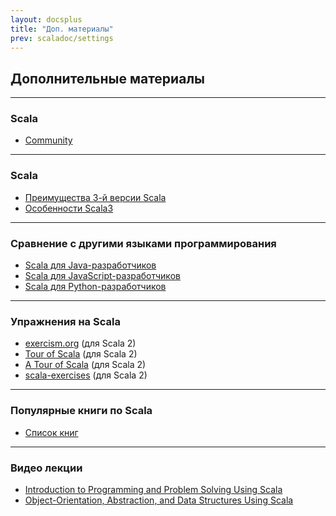 ```yaml
---
layout: docsplus
title: "Доп. материалы"
prev: scaladoc/settings
---
```


## Дополнительные материалы

--- 

### Scala
- [Community](https://scala-lang.org/community/)

--- 

### Scala
- [Преимущества 3-й версии Scala](https://docs.scala-lang.org/scala3/book/why-scala-3.html)
- [Особенности Scala3](https://docs.scala-lang.org/scala3/book/scala-features.html)

---

### Сравнение с другими языками программирования
- [Scala для Java-разработчиков](https://docs.scala-lang.org/scala3/book/scala-for-java-devs.html)
- [Scala для JavaScript-разработчиков](https://docs.scala-lang.org/scala3/book/scala-for-javascript-devs.html)
- [Scala для Python-разработчиков](https://docs.scala-lang.org/scala3/book/scala-for-python-devs.html)

---

### Упражнения на Scala
- [exercism.org](https://exercism.org/tracks/scala) (для Scala 2)
- [Tour of Scala](https://tourofscala.com/) (для Scala 2)
- [A Tour of Scala](http://scalatutorials.com/tour/) (для Scala 2)
- [scala-exercises](https://www.scala-exercises.org/) (для Scala 2)

--- 

### Популярные книги по Scala
- [Список книг](https://docs.scala-lang.org/books.html)

---

### Видео лекции
- [Introduction to Programming and Problem Solving Using Scala](https://www.youtube.com/playlist?list=PLLMXbkbDbVt9MIJ9DV4ps-_trOzWtphYO)
- [Object-Orientation, Abstraction, and Data Structures Using Scala](https://www.youtube.com/playlist?list=PLLMXbkbDbVt8JLumqKj-3BlHmEXPIfR42)
